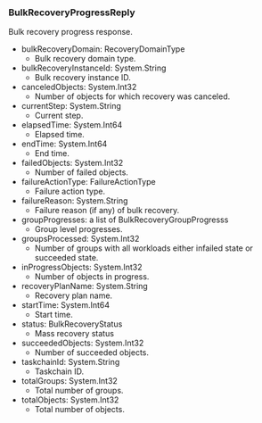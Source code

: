 ### BulkRecoveryProgressReply
Bulk recovery progress response.

- bulkRecoveryDomain: RecoveryDomainType
  - Bulk recovery domain type.
- bulkRecoveryInstanceId: System.String
  - Bulk recovery instance ID.
- canceledObjects: System.Int32
  - Number of objects for which recovery was canceled.
- currentStep: System.String
  - Current step.
- elapsedTime: System.Int64
  - Elapsed time.
- endTime: System.Int64
  - End time.
- failedObjects: System.Int32
  - Number of failed objects.
- failureActionType: FailureActionType
  - Failure action type.
- failureReason: System.String
  - Failure reason (if any) of bulk recovery.
- groupProgresses: a list of BulkRecoveryGroupProgresss
  - Group level progresses.
- groupsProcessed: System.Int32
  - Number of groups with all workloads either infailed state or succeeded state.
- inProgressObjects: System.Int32
  - Number of objects in progress.
- recoveryPlanName: System.String
  - Recovery plan name.
- startTime: System.Int64
  - Start time.
- status: BulkRecoveryStatus
  - Mass recovery status
- succeededObjects: System.Int32
  - Number of succeeded objects.
- taskchainId: System.String
  - Taskchain ID.
- totalGroups: System.Int32
  - Total number of groups.
- totalObjects: System.Int32
  - Total number of objects.
